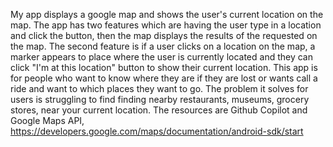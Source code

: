 My app displays a google map and shows the user's current location on the map. The app has two features which are having the user type in a location and click the button, then the map displays the results of the requested on the map. The second feature is if a user clicks on a location on the map, a marker appears to place where the user is currently located and they can click "I'm at this location" button to show their current location. This app is for people who want to know where they are if they are lost or wants call a ride and want to which places they want to go. The problem it solves for users is struggling to find finding nearby restaurants, museums, grocery stores, near your current location. The resources are Github Copilot and Google Maps API, https://developers.google.com/maps/documentation/android-sdk/start
